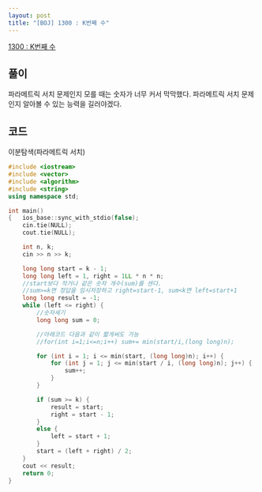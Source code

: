 ```yaml
---
layout: post
title: "[BOJ] 1300 : K번째 수"
---
```


[1300 : K번째 수](https://www.acmicpc.net/problem/1300)

## 풀이

파라메트릭 서치 문제인지 모를 때는
숫자가 너무 커서 막막했다.
파라메트릭 서치 문제인지 알아볼 수 있는 능력을 길러야겠다.

## 코드

이분탐색(파라메트릭 서치)

```cpp
#include <iostream>
#include <vector>
#include <algorithm>
#include <string>
using namespace std;

int main()
{	ios_base::sync_with_stdio(false);
	cin.tie(NULL);
	cout.tie(NULL);

	int n, k;
	cin >> n >> k;

	long long start = k - 1;
	long long left = 1, right = 1LL * n * n;
	//start보다 작거나 같은 숫자 개수(sum)를 센다.
	//sum>=k면 정답을 임시저장하고 right=start-1, sum<k면 left=start+1
	long long result = -1;
	while (left <= right) {
		//숫자세기
		long long sum = 0;

        //아래코드 다음과 같이 짧게써도 가능
        //for(int i=1;i<=n;i++) sum+= min(start/i,(long long)n);

		for (int i = 1; i <= min(start, (long long)n); i++) {
			for (int j = 1; j <= min(start / i, (long long)n); j++) {
				sum++;
			}
		}

		if (sum >= k) {
			result = start;
			right = start - 1;
		}
		else {
			left = start + 1;
		}
		start = (left + right) / 2;
	}
	cout << result;
	return 0;
}
```
